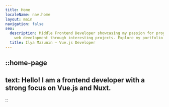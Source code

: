 ```yaml
---
title: Home
localeName: nav.home
layout: main
navigation: false
seo:
  description: Middle Frontend Developer showcasing my passion for programming and
    web development through interesting projects. Explore my portfolio today!
  title: Ilya Mazunin – Vue.js Developer
---
```


::home-page
---
text: Hello! I am a frontend developer with a strong focus on Vue.js and Nuxt.
---

::
